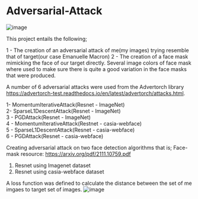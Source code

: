 # Adversarial-Attack

![image](https://user-images.githubusercontent.com/53564338/167610512-b39bde7c-733e-43f3-b896-fa18c7c3cc16.png)

This project entails the following;

1 - The creation of an adversarial attack  of me(my images) trying resemble that of target(our case Emanuelle Macron) 
2 - The creation of a face mask mimicking the face of our target directly. Several image colors of face mask where used to make sure there is quite a good
variation in the face masks that were produced.

A number of 6 adversarial attacks were used from the Advertorch library https://advertorch-test.readthedocs.io/en/latest/advertorch/attacks.html. 

1- MomentumIterativeAttack(Resnet - ImageNet)<br>
2- SparseL1DescentAttack(Resnet - ImageNet)<br>
3 - PGDAttack(Resnet - ImageNet)<br>
4 - MomentumIterativeAttack(Restnet - casia-webface)<br>
5 - SparseL1DescentAttack(Resnet - casia-webface)<br>
6 - PGDAttack(Resnet - casia-webface)

Creating adversarial attack on two face detection algorithms that is;
Face-mask resource: https://arxiv.org/pdf/2111.10759.pdf

1. Resnet using Imagenet dataset
2. Resnet using casia-webface dataset

A loss function was defined to calculate the distance between the set of me imgaes to target set of images.
![image](https://user-images.githubusercontent.com/53564338/167611439-839a86e4-c13c-4e3b-b963-c04ba1efe0a5.png)

